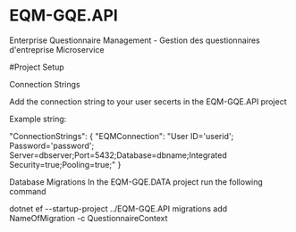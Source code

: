 # EQM-GQE.API
Enterprise Questionnaire Management - Gestion des questionnaires d'entreprise Microservice

#Project Setup

Connection Strings

Add the connection string to your user secerts in the EQM-GQE.API project

Example string:

"ConnectionStrings": {
    "EQMConnection": "User ID='userid'; Password='password'; Server=dbserver;Port=5432;Database=dbname;Integrated Security=true;Pooling=true;"
  }


Database Migrations
In the EQM-GQE.DATA project run the following command

 dotnet ef --startup-project ../EQM-GQE.API migrations add NameOfMigration -c QuestionnaireContext


